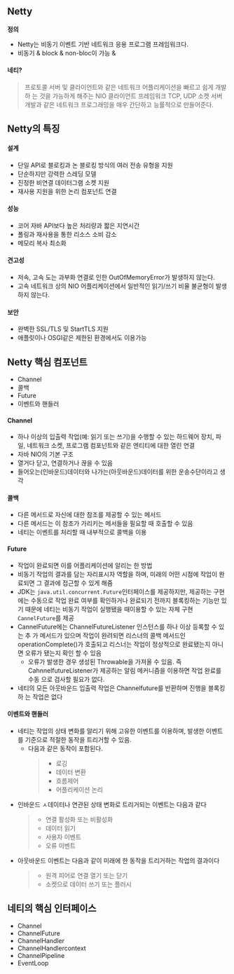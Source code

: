 ## Netty

**정의**
- Netty는 비동기 이벤트 기반 네트워크 응용 프로그램 프레임워크다.
- 비동기 & block & non-bloc이 가능 & 

#### 네티?
> 프로토콜 서버 및 클라이언트와 같은 네트워크 어플리케이션을 빠르고 쉽게 개발하
> 는 것을 가능하게 해주는 NIO 클라이언트 프레임워크
> TCP, UDP 소켓 서버 개발과 같은 네트워크 프로그래밍을 매우 간단하고 능률적으로
> 만들어준다.


## Netty의 특징

#### 설계
- 단일 API로 블로킹과 논 블로킹 방식의 여러 전송 유형을 지원
- 단순하지만 강력한 스레딩 모델
- 진정한 비연결 데이터그램 소켓 지원
- 재사용 지원을 위한 논리 컴포넌트 연결

#### 성능
- 코어 자바 API보다 높은 처리량과 짧은 지연시간
- 폴링과 재사용을 통한 리소스 소비 감소
- 메모리 복사 최소화

#### 견고성
- 저속, 고속 도는 과부화 연결로 인한 OutOfMemoryError가 발생하지 않는다.
- 고속 네트워크 상의 NIO 어플리케이션에서 일반적인 읽기/쓰기 비율 불균형이 발생
하지 않는다.

#### 보안
- 완벽한 SSL/TLS 및 StartTLS 지원
- 애플릿이나 OSGI같은 제한된 환경에서도 이용가능

## Netty 핵심 컴포넌트
- Channel
- 콜백
- Future
- 이벤트와 핸들러

#### Channel
- 하나 이상의 입출력 작업(예: 읽기 또는 쓰기)을 수행할 수 있는 하드웨어 장치, 파
    일, 네트워크 소켓, 프로그램 컴포넌트와 같은 엔티티에 대한 열린 연결
- 자바 NIO의 기본 구조
- 열거다 닫고, 연결하거나 끊을 수 있음
- 들어오는(인바운드)데이터와 나가는(아웃바운드)데이터를 위한 운송수단이라고 생각

#### 콜백
- 다른 메서드로 자신에 대한 참조를 제공할 수 있는 메서드
- 다른 메서드는 이 참조가 가리키는 메서들을 필요할 때 호출할 수 있음
- 네티는 이벤트를 처리할 때 내부적으로 콜백을 이용

#### Future
- 작업이 완료되면 이를 어플리케이션에 알리는 한 방법
- 비동기 작업의 결과를 담는 자리표시자 역할을 하며, 미래의 어떤 시점에 작업이 완
    료되면 그 결과에 접근할 수 있게 해줌
- JDK는 `java.util.concurrent.Future`인터페이스를 제공하지만, 제공하는 구현에는
    수동으로 작업 완료 여부를 확인하거나 완료되기 전까지 블록킹하는 기능만 있기
    때문에 네티는 비동기 작업이 실행됐을 때이용할 수 있는 자체 구현
    `CannelFuture`를 제공
- CannelFuture에는 ChannelFutureListener 인스턴스를 하나 이상 등록할 수 있는 추
    가 메서드가 있으며 작업이 완려되면 리스너의 콜백 메서드인
    operationComplete()가 호출되고 리스너는 작업이 정상적으로 완료됐는지 아니면
    오류가 됐는지 확인 할 수 있음
  - 오류가 발생한 경우 생성된 Throwable을 가져올 수 있음. 즉
      CahnnelfutureListener가 제공하는 알림 메커니즘을 이용하면 작업 완료를 수동
      으로 검사할 필요가 없다.
- 네티의 모든 아웃바운드 입출력 작업은 Channelfuture를 반환하며 진행을 블록킹하
    는 작업은 없다

#### 이벤트와 핸들러
- 네티는 작업의 상태 변화를 알리기 위해 고유한 이벤트를 이용하며, 발생한 이벤트
    를 기준으로 적절한 동작을 트리거할 수 있음.
  - 다음과 같은 동작이 포함된다.
    > - 로깅
    > - 데이터 변환
    > - 흐름제어
    > - 어플리케이션 논리
- 인바운드 ㅅ데이터나 연관된 상태 변화로 트리거되는 이벤트는 다음과 같다
  > - 연결 활성화 또는 비활성화
  > - 데이터 읽기
  > - 사용자 이벤트
  > - 오류 이벤트
- 아웃바운드 이벤트는 다음과 같이 미래에 한 동작을 트리거하는 작업의 결과이다
  > - 원격 피어로 연결 열기 또는 닫기
  > - 소켓으로 데이터 쓰기 또는 플러시



## 네티의 핵심 인터페이스

- Channel
- ChannelFuture
- ChannelHandler
- ChannelHandlercontext
- ChannelPipeline
- EventLoop
